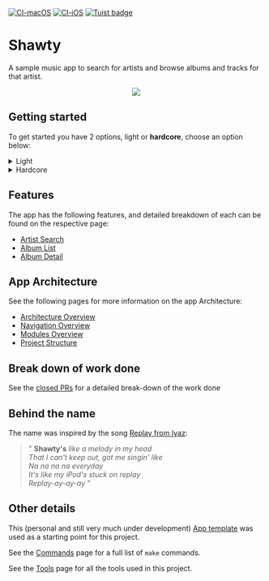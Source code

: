 [![CI-macOS](https://github.com/annasbananas/shawty/actions/workflows/ci-macos.yml/badge.svg)](https://github.com/annasbananas/shawty/actions/workflows/ci-macos.yml)
[![CI-iOS](https://github.com/annasbananas/shawty/actions/workflows/ci-ios.yml/badge.svg)](https://github.com/annasbananas/shawty/actions/workflows/ci-ios.yml)
[![Tuist badge](https://img.shields.io/badge/Powered%20by-Tuist-blue)](https://tuist.io)

# Shawty
A sample music app to search for artists and browse albums and tracks for that artist.

<p align="center">
  <img src=".github/assets/AppShowcase.gif" />
</p>

## Getting started
To get started you have 2 options, light or **hardcore**, choose an option below:

<details>
  <summary>Light</summary>

Assuming that you have Xcode installed, open the `Shawty.xcworkspace` file, which will load the whole project in Xcode.

Choose the `iOS` target and start browsing 🔍.

> Normally `.xcworkspace` and `.xcodeproj` files will be git-ignored, but for the purposes of this exercise it was committed as an alternate solution to view the project.
---
</details>


<details>
  <summary>Hardcore</summary>
Run the following command in root of the cloned repository:

```shell
make
```

The `make` command will set up the dev environment, generate and build the workspace, and finally launch Xcode with the generated workspace.

Choose the `iOS` target and start browsing 🔍.

> See the [`unbootstrap`](Documentation/Commands.md#unisntalling) command that will reverse all installations done by `make`.
---
</details>

## Features
The app has the following features, and detailed breakdown of each can be found on the respective page:
- [Artist Search](Documentation/ArtistFeatureSpecs.md)
- [Album List](Documentation/AlbumListFeatureSpecs.md)
- [Album Detail](Documentation/AlbumDetailFeatureSpecs.md)

## App Architecture
See the following pages for more information on the app Architecture:
- [Architecture Overview](Documentation/ArchitectureOverview.md)
- [Navigation Overview](Documentation/NavigationOverview.md)
- [Modules Overview](Documentation/ModulesOverview.md)
- [Project Structure](Documentation/ProjectStructure.md)

## Break down of work done
See the [closed PRs](https://github.com/annasbananas/shawty/pulls?q=is%3Apr+is%3Aclosed) for a detailed break-down of the work done

## Behind the name
The name was inspired by the song [Replay from Iyaz](https://g.co/kgs/M1eW5e):

>" **Shawty's** _like a melody in my head \
> That I can't keep out, got me singin' like \
> Na na na na everyday \
> It's like my iPod's stuck on replay \
> Replay-ay-ay-ay_  "


## Other details
This (personal and still very much under development) [App template](https://github.com/andrelouw/app-template) was used as a starting point for this project.

See the [Commands](Documentation/Commands.md) page for a full list of `make` commands.

See the [Tools](Documentation/Tools.md) page for all the tools used in this project.
